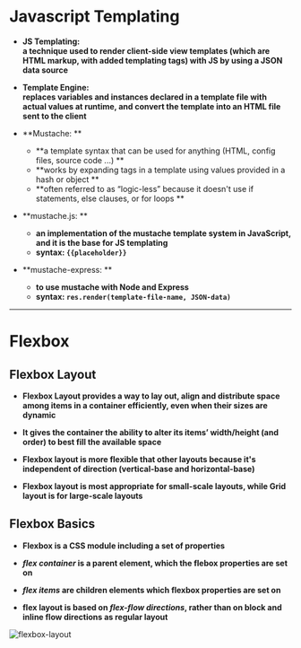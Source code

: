# Javascript Templating

- **JS Templating:  
 a technique used to render client-side view templates (which are HTML markup, with added templating tags) with JS by using a JSON data source**

- **Template Engine:  
replaces variables and instances declared in a template file with actual values at runtime, and convert the template into an HTML file sent to the client**

- **Mustache:  **
  - **a template syntax that can be used for anything (HTML, config files, source code ...)  **
  - **works by expanding tags in a template using values provided in a hash or object  **
  -  **often referred to as “logic-less” because it doesn't use if statements, else clauses, or for loops  **

- **mustache.js: **
  - **an implementation of the mustache template system in JavaScript, and it is the base for JS templating**
  - **syntax: `{{placeholder}}`**

- **mustache-express:  **
  - **to use mustache with Node and Express**
  - **syntax: `res.render(template-file-name, JSON-data)`**

----------------------

# Flexbox

## Flexbox Layout

- **Flexbox Layout provides a way to lay out, align and distribute space among items in a container efficiently, even when their sizes are dynamic**

- **It gives the container the ability to alter its items’ width/height (and order) to best fill the available space**

- **Flexbox layout is more flexible that other layouts because it's independent of direction (vertical-base and horizontal-base)**

- **Flexbox layout is most appropriate for small-scale layouts, while Grid layout is for large-scale layouts**

## Flexbox Basics

- **Flexbox is a CSS module including a set of properties**

- **_flex container_ is a parent element, which the flebox properties are set on**

- **_flex items_ are children elements which flexbox properties are set on**

- **flex layout is based on _flex-flow directions_, rather than on block and inline flow directions as regular layout**

![flexbox-layout](https://css-tricks.com/wp-content/uploads/2018/11/00-basic-terminology.svg)

